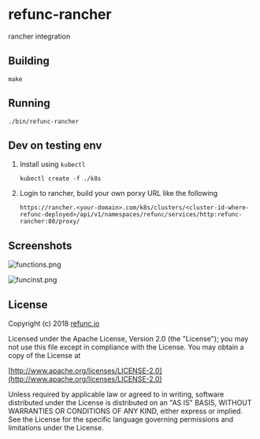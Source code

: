 refunc-rancher
========

rancher integration

## Building

`make`


## Running

`./bin/refunc-rancher`

## Dev on testing env

1. Install using `kubectl`
    ```shell
    kubectl create -f ./k8s
    ```

1. Login to rancher, build your own porxy URL like the following
    ```
    https://rancher.<your-domain>.com/k8s/clusters/<cluster-id-where-refunc-deployed>/api/v1/namespaces/refunc/services/http:refunc-rancher:80/proxy/
    ```

## Screenshots

![functions.png](https://user-images.githubusercontent.com/354668/44694551-b13f3900-aaa0-11e8-8a9a-a19d562ec8d1.png "Functions page")

![funcinst.png](https://user-images.githubusercontent.com/354668/44694576-cd42da80-aaa0-11e8-87b8-dedce53e420f.png "Funcinst page")

## License
Copyright (c) 2018 [refunc.io](http://refunc.io)

Licensed under the Apache License, Version 2.0 (the "License");
you may not use this file except in compliance with the License.
You may obtain a copy of the License at

[http://www.apache.org/licenses/LICENSE-2.0](http://www.apache.org/licenses/LICENSE-2.0)

Unless required by applicable law or agreed to in writing, software
distributed under the License is distributed on an "AS IS" BASIS,
WITHOUT WARRANTIES OR CONDITIONS OF ANY KIND, either express or implied.
See the License for the specific language governing permissions and
limitations under the License.
